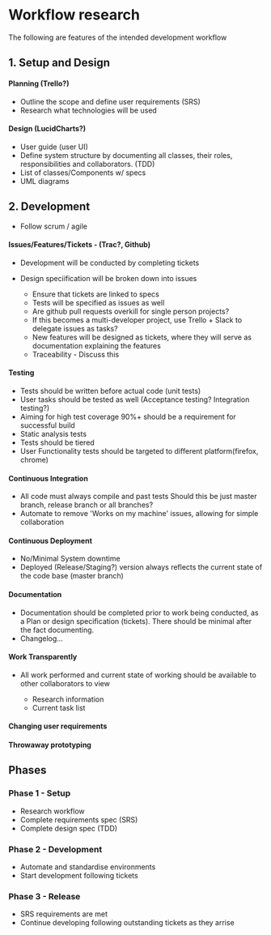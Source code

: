 
# Workflow research

The following are features of the intended development workflow

## 1. Setup and Design

#### Planning (Trello?)

- Outline the scope and define user requirements (SRS)
- Research what technologies will be used

#### Design (LucidCharts?)

- User guide (user UI)
- Define system structure by documenting all classes, their roles, responsibilities and collaborators.  (TDD)
- List of classes/Components w/ specs
- UML diagrams

## 2. Development

- Follow scrum / agile

#### Issues/Features/Tickets - (Trac?, Github)

- Development will be conducted by completing tickets
- Design speciification will be broken down into issues

  - Ensure that tickets are linked to specs
  - Tests will be specified as issues as well
  - Are github pull requests overkill for single person projects?
  - If this becomes a multi-developer project, use Trello + Slack to delegate issues as tasks?
  - New features will be designed as tickets, where they will serve as documentation explaining the features
  - Traceability - Discuss this

#### Testing

- Tests should be written before actual code (unit tests)
- User tasks should be tested as well (Acceptance testing? Integration testing?)
- Aiming for high test coverage 90%+ should be a requirement for successful build
- Static analysis tests
- Tests should be tiered
- User Functionality tests should be targeted to different platform(firefox, chrome)

#### Continuous Integration

- All code must always compile and past tests Should this be just master branch, release branch or all branches?
- Automate to remove 'Works on my machine' issues, allowing for simple collaboration

#### Continuous Deployment

- No/Minimal System downtime
- Deployed (Release/Staging?) version always reflects the current state of the code base (master branch)

#### Documentation

- Documentation should be completed prior to work being conducted, as a Plan or design specification (tickets). There should be minimal after the fact documenting.
- Changelog...

#### Work Transparently

- All work performed and current state of working should be available to other collaborators to view

  - Research information
  - Current task list

#### Changing user requirements
#### Throwaway prototyping

## Phases
### Phase 1 - Setup
- Research workflow
- Complete requirements spec (SRS)
- Complete design spec (TDD)

### Phase 2 - Development
- Automate and standardise environments
- Start development following tickets

### Phase 3 - Release
- SRS requirements are met
- Continue developing following outstanding tickets as they arrise
